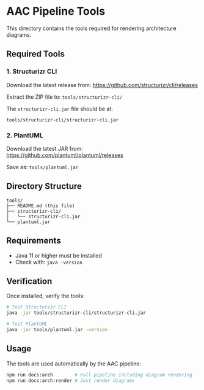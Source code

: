 # AAC Pipeline Tools

This directory contains the tools required for rendering architecture diagrams.

## Required Tools

### 1. Structurizr CLI

Download the latest release from: https://github.com/structurizr/cli/releases

Extract the ZIP file to: `tools/structurizr-cli/`

The `structurizr-cli.jar` file should be at:

```
tools/structurizr-cli/structurizr-cli.jar
```

### 2. PlantUML

Download the latest JAR from: https://github.com/plantuml/plantuml/releases

Save as: `tools/plantuml.jar`

## Directory Structure

```
tools/
├── README.md (this file)
├── structurizr-cli/
│   └── structurizr-cli.jar
└── plantuml.jar
```

## Requirements

- Java 11 or higher must be installed
- Check with: `java -version`

## Verification

Once installed, verify the tools:

```bash
# Test Structurizr CLI
java -jar tools/structurizr-cli/structurizr-cli.jar

# Test PlantUML
java -jar tools/plantuml.jar -version
```

## Usage

The tools are used automatically by the AAC pipeline:

```bash
npm run docs:arch        # Full pipeline including diagram rendering
npm run docs:arch:render # Just render diagrams
```
